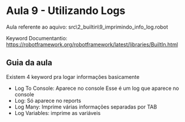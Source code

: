 # Aula 9 - Utilizando Logs
Aula referente ao aquivo: src\2_builtin\9_imprimindo_info_log.robot

Keyword Documentantio: https://robotframework.org/robotframework/latest/libraries/BuiltIn.html

## Guia da aula

Existem 4 keyword pra logar informações basicamente
- Log To Console: Aparece no console    Esse é um log que aparece no console
- Log: Só aparece no reports
- Log Many: Imprime várias informações separadas por TAB 
- Log Variables: imprime as variáveis

